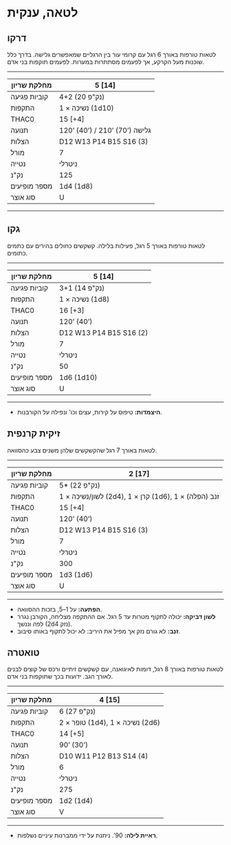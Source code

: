 # לטאה, ענקית

## דרקו

לטאות טורפות באורך 6 רגל עם קרומי עור בין הרגליים שמאפשרים גלישה. בדרך כלל שוכנות מעל הקרקע, אך לפעמים מסתתרות במערות. לפעמים תוקפות בני אדם.

------

| מחלקת שריון     | 5 [14]                          |
| ---------------- | ------------------------------- |
| קוביות פגיעה    | 4+2 (20 נק"פ)                   |
| התקפות          | 1 × נשיכה (1d10)                |
| THAC0            | 15 [+4]                         |
| תנועה           | 120’ (40’) / 210’ (70’) גלישה   |
| הצלות           | D12 W13 P14 B15 S16 (3)         |
| מורל            | 7                               |
| נטייה           | ניטרלי                          |
| נק"נ            | 125                             |
| מספר מופיעים    | 1d4 (1d8)                       |
| סוג אוצר        | U                               |

------

## גקו

לטאות טורפות באורך 5 רגל, פעילות בלילה. קשקשים כחולים בהירים עם כתמים כתומים.

------

| מחלקת שריון     | 5 [14]                  |
| ---------------- | ----------------------- |
| קוביות פגיעה    | 3+1 (14 נק"פ)           |
| התקפות          | 1 × נשיכה (1d8)         |
| THAC0            | 16 [+3]                 |
| תנועה           | 120’ (40’)              |
| הצלות           | D12 W13 P14 B15 S16 (2) |
| מורל            | 7                       |
| נטייה           | ניטרלי                  |
| נק"נ            | 50                      |
| מספר מופיעים    | 1d6 (1d10)              |
| סוג אוצר        | U                       |

------

- **היצמדות:** טיפוס על קירות, עצים וכו' ונפילה על הקורבנות.

## זיקית קרנפית

לטאות באורך 7 רגל שהקשקשים שלהן משנים צבע כהסוואה.

------

| מחלקת שריון     | 2 [17]                                                       |
| ---------------- | ------------------------------------------------------------ |
| קוביות פגיעה    | 5* (22 נק"פ)                                                 |
| התקפות          | 1 × לשון/נשיכה (2d4), 1 × קרן (1d6), 1 × זנב (הפלה)         |
| THAC0            | 15 [+4]                                                      |
| תנועה           | 120’ (40’)                                                   |
| הצלות           | D12 W13 P14 B15 S16 (3)                                      |
| מורל            | 7                                                            |
| נטייה           | ניטרלי                                                      |
| נק"נ            | 300                                                          |
| מספר מופיעים    | 1d3 (1d6)                                                    |
| סוג אוצר        | U                                                            |

------

- **הפתעה:** על 1–5, בזכות ההסוואה.
- **לשון דביקה:** יכולה לתקוף מטרות עד 5 רגל. אם ההתקפה מצליחה, הקורבן נגרר לפה וננשך (2d4 נזק).
- **זנב:** לא גורם נזק אך מפיל את היריב: לא יכול לתקוף באותו סיבוב.

## טואטרה

לטאות טורפות באורך 8 רגל, דומות לאיגואנה, עם קשקשים זיתיים ורכס של קוצים לבנים לאורך הגב. ידועות בכך שתוקפות בני אדם.

------

| מחלקת שריון     | 4 [15]                         |
| ---------------- | ------------------------------ |
| קוביות פגיעה    | 6 (27 נק"פ)                    |
| התקפות          | 2 × טופר (1d4), 1 × נשיכה (2d6) |
| THAC0            | 14 [+5]                        |
| תנועה           | 90’ (30’)                      |
| הצלות           | D10 W11 P12 B13 S14 (4)        |
| מורל            | 6                              |
| נטייה           | ניטרלי                        |
| נק"נ            | 275                            |
| מספר מופיעים    | 1d2 (1d4)                      |
| סוג אוצר        | V                              |

------

- **ראיית לילה:** 90’. ניתנת על ידי ממברנות עיניים נשלפות.